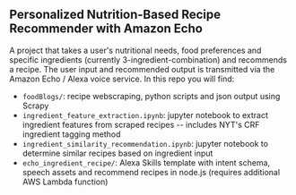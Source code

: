 ## Personalized Nutrition-Based Recipe Recommender with Amazon Echo 

A project that takes a user's nutritional needs, food preferences and specific ingredients (currently 3-ingredient-combination) and recommends a recipe. The user input and recommended output is transmitted via the Amazon Echo / Alexa voice service. In this repo you will find:

* `foodBlogs/`: recipe webscraping, python scripts and json output using Scrapy <br />
* `ingredient_feature_extraction.ipynb`: jupyter notebook to extract ingredient features from scraped recipes -- includes NYT's CRF ingredient tagging method <br />
* `ingredient_similarity_recommendation.ipynb`: jupyter notebook to determine similar recipes based on ingredient input <br />
* `echo_ingredient_recipe/`: Alexa Skills template with intent schema, speech assets and recommend recipes in node.js (requires additional AWS Lambda function) <br />

